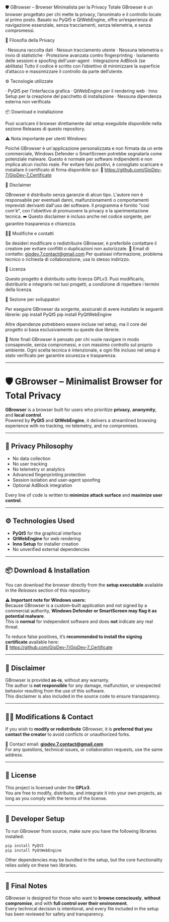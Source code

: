 🛡️ GBrowser – Browser Minimalista per la Privacy Totale
GBrowser è un browser progettato per chi mette la privacy, l’anonimato e il controllo locale al primo posto.
 Basato su PyQt5 e QtWebEngine, offre un’esperienza di navigazione essenziale, senza tracciamenti, senza telemetria, e senza compromessi.

🔐 Filosofia della Privacy

·	Nessuna raccolta dati
·	Nessun tracciamento utente
·	Nessuna telemetria o invio di statistiche
·	Protezione avanzata contro fingerprinting
·	Isolamento delle sessioni e spoofing dell'user-agent
·	Integrazione AdBlock (se abilitata)
Tutto il codice è scritto con l’obiettivo di minimizzare la superficie d’attacco e massimizzare il controllo da parte dell’utente.

⚙️ Tecnologie utilizzate

·	PyQt5 per l’interfaccia grafica
·	QtWebEngine per il rendering web
·	Inno Setup per la creazione del pacchetto di installazione
·	Nessuna dipendenza esterna non verificata

📦 Download e installazione

Puoi scaricare il browser direttamente dal setup eseguibile disponibile nella sezione Releases di questo repository.

⚠️ Nota importante per utenti Windows:

 Poiché GBrowser è un'applicazione personalizzata e non firmata da un ente commerciale, Windows Defender o SmartScreen potrebbe segnalarla come potenziale malware.
 Questo è normale per software indipendenti e non implica alcun rischio reale.
Per evitare falsi positivi, è consigliato scaricare e installare il certificato di firma disponibile qui:
 🔗 https://github.com/GioDev-7/GioDev-7_Certificate

📜 Disclaimer

GBrowser è distribuito senza garanzie di alcun tipo.
 L'autore non è responsabile per eventuali danni, malfunzionamenti o comportamenti imprevisti derivanti dall'uso del software.
 Il programma è fornito "così com'è", con l'obiettivo di promuovere la privacy e la sperimentazione tecnica.
➡️ Questo disclaimer è incluso anche nel codice sorgente, per garantire trasparenza e chiarezza.

🧑‍🔧 Modifiche e contatti

Se desideri modificare o redistribuire GBrowser, è preferibile contattare il creatore per evitare conflitti o duplicazioni non autorizzate.
📧 Email di contatto: giodev.7.contact@gmail.com 
 Per qualsiasi informazione, problema tecnico o richiesta di collaborazione, usa lo stesso indirizzo.

📜 Licenza

Questo progetto è distribuito sotto licenza GPLv3.
 Puoi modificarlo, distribuirlo e integrarlo nei tuoi progetti, a condizione di rispettare i termini della licenza.

🧪 Sezione per sviluppatori

Per eseguire GBrowser da sorgente, assicurati di avere installato le seguenti librerie:
pip install PyQt5
pip install PyQtWebEngine

Altre dipendenze potrebbero essere incluse nel setup, ma il core del progetto si basa esclusivamente su queste due librerie.

🧠 Note finali
GBrowser è pensato per chi vuole navigare in modo consapevole, senza compromessi, e con massimo controllo sul proprio ambiente.
 Ogni scelta tecnica è intenzionale, e ogni file incluso nel setup è stato verificato per garantire sicurezza e trasparenza.


 
---

# 🛡️ GBrowser – Minimalist Browser for Total Privacy

**GBrowser** is a browser built for users who prioritize **privacy**, **anonymity**, and **local control**.  
Powered by **PyQt5** and **QtWebEngine**, it delivers a streamlined browsing experience with no tracking, no telemetry, and no compromises.

---

## 🔐 Privacy Philosophy

- No data collection  
- No user tracking  
- No telemetry or analytics  
- Advanced fingerprinting protection  
- Session isolation and user-agent spoofing  
- Optional AdBlock integration

Every line of code is written to **minimize attack surface** and **maximize user control**.

---

## ⚙️ Technologies Used

- **PyQt5** for the graphical interface  
- **QtWebEngine** for web rendering  
- **Inno Setup** for installer creation  
- No unverified external dependencies

---

## 📦 Download & Installation

You can download the browser directly from the **setup executable** available in the *Releases* section of this repository.

⚠️ **Important note for Windows users:**  
Because GBrowser is a custom-built application and not signed by a commercial authority, **Windows Defender or SmartScreen may flag it as potential malware**.  
This is **normal** for independent software and does **not** indicate any real threat.

To reduce false positives, it’s **recommended to install the signing certificate** available here:  
🔗 https://github.com/GioDev-7/GioDev-7_Certificate

---

## 📜 Disclaimer

GBrowser is provided **as-is**, without any warranty.  
The author is **not responsible** for any damage, malfunction, or unexpected behavior resulting from the use of this software.  
This disclaimer is also included in the source code to ensure transparency.

---

## 🧑‍🔧 Modifications & Contact

If you wish to **modify or redistribute** GBrowser, it is **preferred that you contact the creator** to avoid conflicts or unauthorized forks.

📧 Contact email: **giodev.7.contact@gmail.com**  
For any questions, technical issues, or collaboration requests, use the same address.

---

## 📜 License

This project is licensed under the **GPLv3**.  
You are free to modify, distribute, and integrate it into your own projects, as long as you comply with the terms of the license.

---

## 🧪 Developer Setup

To run GBrowser from source, make sure you have the following libraries installed:

```bash
pip install PyQt5
pip install PyQtWebEngine
```

Other dependencies may be bundled in the setup, but the core functionality relies solely on these two libraries.

---

## 🧠 Final Notes

GBrowser is designed for those who want to **browse consciously**, **without compromise**, and with **full control over their environment**.  
Every technical decision is intentional, and every file included in the setup has been reviewed for safety and transparency.
